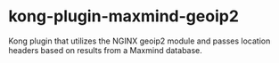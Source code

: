 # kong-plugin-maxmind-geoip2
Kong plugin that utilizes the NGINX geoip2 module and passes location headers based on results from a Maxmind database.
